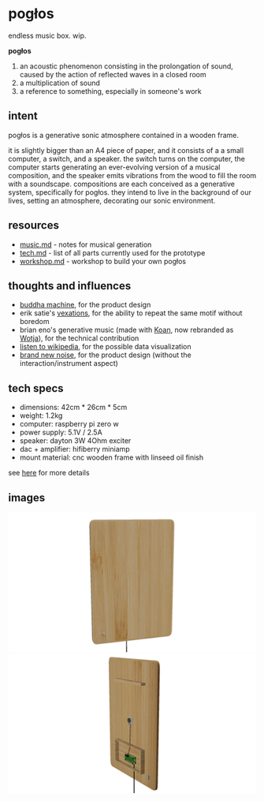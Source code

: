 # pogłos

endless music box. wip.

**pogłos**

1. an acoustic phenomenon consisting in the prolongation of sound, caused by the action of reflected waves in  a closed room
2. a multiplication of sound
3. a reference to something, especially in someone's work

## intent

pogłos is a generative sonic atmosphere contained in a wooden frame.

it is slightly bigger than an A4 piece of paper, and it consists of a a small computer, a switch, and a speaker. the switch turns on the computer, the computer starts generating an ever-evolving version of a musical composition, and the speaker emits vibrations from the wood to fill the room with a soundscape. compositions are each conceived as a generative system, specifically for pogłos. they intend to live in the background of our lives, setting an atmosphere, decorating our sonic environment.

## resources

- [music.md](music.md) - notes for musical generation
- [tech.md](tech.md) - list of all parts currently used for the prototype
- [workshop.md](workshop.md) - workshop to build your own pogłos

## thoughts and influences

- [buddha machine](https://www.youtube.com/watch?v=VlSM3GMuYVU), for the product design
- erik satie's [vexations](https://en.wikipedia.org/wiki/Vexations), for the ability to repeat the same motif without boredom
- brian eno's generative music (made with [Koan](https://www.wired.com/1997/10/can-generative-music-carry-the-nets-tunes/), now rebranded as [Wotja](https://intermorphic.com/wotja/)), for the technical contribution
- [listen to wikipedia](http://listen.hatnote.com/), for the possible data visualization
- [brand new noise](https://www.brandnewnoise.com/), for the product design (without the interaction/instrument aspect)

## tech specs

- dimensions: 42cm * 26cm * 5cm
- weight: 1.2kg
- computer: raspberry pi zero w
- power supply: 5.1V / 2.5A
- speaker: dayton 3W 4Ohm exciter
- dac + amplifier: hifiberry miniamp
- mount material: cnc wooden frame with linseed oil finish

see [here](tech.md) for more details

## images

![front view of the panel](docs/images/frame_1.png)
![back view of the panel](docs/images/frame_2.png)